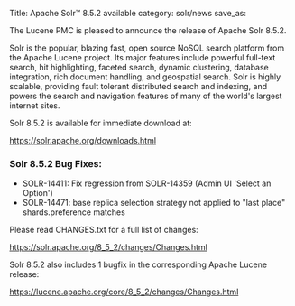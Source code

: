 Title: Apache Solr™ 8.5.2 available
category: solr/news
save_as:

The Lucene PMC is pleased to announce the release of Apache Solr 8.5.2.

Solr is the popular, blazing fast, open source NoSQL search platform from the Apache Lucene project. Its major features include powerful full-text search, hit highlighting, faceted search, dynamic clustering, database integration, rich document handling, and geospatial search. Solr is highly scalable, providing fault tolerant distributed search and indexing, and powers the search and navigation features of many of the world's largest internet sites.

Solr 8.5.2 is available for immediate download at:

  <https://solr.apache.org/downloads.html>

### Solr 8.5.2 Bug Fixes:

 * SOLR-14411: Fix regression from SOLR-14359 (Admin UI 'Select an Option')
 * SOLR-14471: base replica selection strategy not applied to "last place" shards.preference matches

Please read CHANGES.txt for a full list of changes:

  <https://solr.apache.org/8_5_2/changes/Changes.html>

Solr 8.5.2 also includes 1 bugfix in the corresponding Apache Lucene release:

  <https://lucene.apache.org/core/8_5_2/changes/Changes.html>

